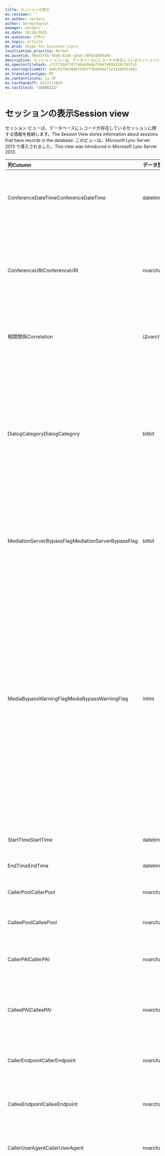 ```yaml
---
title: セッションの表示
ms.reviewer: ''
ms.author: serdars
author: SerdarSoysal
manager: serdars
ms.date: 10/20/2015
ms.audience: ITPro
ms.topic: article
ms.prod: skype-for-business-itpro
localization_priority: Normal
ms.assetid: 49e33f5b-45d0-4146-a5a4-76954d895a98
description: セッション ビューは、データベースにレコードが存在しているセッションに関する情報を格納します。 このビューは、Microsoft Lync Server 2013 で導入されました。
ms.openlocfilehash: c72773b4ff87786ab5b4e73b67e89032dc393fa1
ms.sourcegitcommit: da8c037bb30abf5d5cf3b60d4b71e3a10e553402
ms.translationtype: MT
ms.contentlocale: ja-JP
ms.lasthandoff: 03/27/2019
ms.locfileid: "30880222"
---
```

# <a name="session-view"></a><span data-ttu-id="72a06-104">セッションの表示</span><span class="sxs-lookup"><span data-stu-id="72a06-104">Session view</span></span>
 
<span data-ttu-id="72a06-105">セッション ビューは、データベースにレコードが存在しているセッションに関する情報を格納します。</span><span class="sxs-lookup"><span data-stu-id="72a06-105">The Session View stores information about sessions that have records in the database.</span></span> <span data-ttu-id="72a06-106">このビューは、Microsoft Lync Server 2013 で導入されました。</span><span class="sxs-lookup"><span data-stu-id="72a06-106">This view was introduced in Microsoft Lync Server 2013.</span></span>
  
|<span data-ttu-id="72a06-107">**列**</span><span class="sxs-lookup"><span data-stu-id="72a06-107">**Column**</span></span>|<span data-ttu-id="72a06-108">**データ型**</span><span class="sxs-lookup"><span data-stu-id="72a06-108">**Data Type**</span></span>|<span data-ttu-id="72a06-109">**詳細**</span><span class="sxs-lookup"><span data-stu-id="72a06-109">**Details**</span></span>|
|:-----|:-----|:-----|
|<span data-ttu-id="72a06-110">ConferenceDateTime</span><span class="sxs-lookup"><span data-stu-id="72a06-110">ConferenceDateTime</span></span>  <br/> |<span data-ttu-id="72a06-111">datetime</span><span class="sxs-lookup"><span data-stu-id="72a06-111">datetime</span></span>  <br/> |<span data-ttu-id="72a06-112">MediaLine テーブルから参照されています。</span><span class="sxs-lookup"><span data-stu-id="72a06-112">Referenced from the MediaLine Table.</span></span>  <br/> |
|<span data-ttu-id="72a06-113">ConferenceURI</span><span class="sxs-lookup"><span data-stu-id="72a06-113">ConferenceURI</span></span>  <br/> |<span data-ttu-id="72a06-114">nvarchar(450)</span><span class="sxs-lookup"><span data-stu-id="72a06-114">nvarchar(450)</span></span>  <br/> |<span data-ttu-id="72a06-115">会議 URI は、会議では、DialogID この場合は、ピア ツー ピア セッションです。</span><span class="sxs-lookup"><span data-stu-id="72a06-115">Conference URI if this is a conference, or DialogID if this is a peer-to-peer session.</span></span>  <br/> |
|<span data-ttu-id="72a06-116">相関関係</span><span class="sxs-lookup"><span data-stu-id="72a06-116">Correlation</span></span>  <br/> |<span data-ttu-id="72a06-117">は</span><span class="sxs-lookup"><span data-stu-id="72a06-117">varchar(max)</span></span>  <br/> |<span data-ttu-id="72a06-118">セッションの相関関係 ID です。</span><span class="sxs-lookup"><span data-stu-id="72a06-118">Correlation ID of the session.</span></span>  <br/> |
|<span data-ttu-id="72a06-119">DialogCategory</span><span class="sxs-lookup"><span data-stu-id="72a06-119">DialogCategory</span></span>  <br/> |<span data-ttu-id="72a06-120">bit</span><span class="sxs-lookup"><span data-stu-id="72a06-120">bit</span></span>  <br/> |<span data-ttu-id="72a06-121">ダイアログのカテゴリです。0 は Skype ビジネス サーバーの仲介サーバーのレグです。1 では、仲介サーバー PSTN ゲートウェイ レグを飛行します。</span><span class="sxs-lookup"><span data-stu-id="72a06-121">Dialog category; 0 is Skype for Business Server to Mediation Server leg; 1 is Mediation Server to PSTN gateway leg.</span></span>  <br/> |
|<span data-ttu-id="72a06-122">MediationServerBypassFlag</span><span class="sxs-lookup"><span data-stu-id="72a06-122">MediationServerBypassFlag</span></span>  <br/> |<span data-ttu-id="72a06-123">bit</span><span class="sxs-lookup"><span data-stu-id="72a06-123">bit</span></span>  <br/> |<span data-ttu-id="72a06-124">呼び出しをバイパスするかどうかを示します。</span><span class="sxs-lookup"><span data-stu-id="72a06-124">Indicates whether or not the call was bypassed.</span></span>  <br/> |
|<span data-ttu-id="72a06-125">MediaBypassWarningFlag</span><span class="sxs-lookup"><span data-stu-id="72a06-125">MediaBypassWarningFlag</span></span>  <br/> |<span data-ttu-id="72a06-126">int</span><span class="sxs-lookup"><span data-stu-id="72a06-126">int</span></span>  <br/> |<span data-ttu-id="72a06-127">このフィールドでは、存在する場合、呼び出しをバイパス Id が一致した場合でもバイパスしない理由を示します。</span><span class="sxs-lookup"><span data-stu-id="72a06-127">This field, if present, indicates why a call was not bypassed even if the bypass IDs matched.</span></span> <span data-ttu-id="72a06-128">ビジネス サーバーの Skype は、1 つの値が定義されます。</span><span class="sxs-lookup"><span data-stu-id="72a06-128">For Skype for Business Server, only one value is defined:</span></span>  <br/> <span data-ttu-id="72a06-129">0x0001 - 既定のネットワーク アダプターの ID を不明なバイパス</span><span class="sxs-lookup"><span data-stu-id="72a06-129">0x0001 - Unknown bypass ID for Default network adapter</span></span>  <br/> |
|<span data-ttu-id="72a06-130">StartTime</span><span class="sxs-lookup"><span data-stu-id="72a06-130">StartTime</span></span>  <br/> |<span data-ttu-id="72a06-131">datetime</span><span class="sxs-lookup"><span data-stu-id="72a06-131">datetime</span></span>  <br/> |<span data-ttu-id="72a06-132">開始時刻を呼び出します。</span><span class="sxs-lookup"><span data-stu-id="72a06-132">Call start time.</span></span>  <br/> |
|<span data-ttu-id="72a06-133">EndTime</span><span class="sxs-lookup"><span data-stu-id="72a06-133">EndTime</span></span>  <br/> |<span data-ttu-id="72a06-134">datetime</span><span class="sxs-lookup"><span data-stu-id="72a06-134">datetime</span></span>  <br/> |<span data-ttu-id="72a06-135">終了時刻を呼び出します。</span><span class="sxs-lookup"><span data-stu-id="72a06-135">Call end time.</span></span>  <br/> |
|<span data-ttu-id="72a06-136">CallerPool</span><span class="sxs-lookup"><span data-stu-id="72a06-136">CallerPool</span></span>  <br/> |<span data-ttu-id="72a06-137">nvarchar(256)</span><span class="sxs-lookup"><span data-stu-id="72a06-137">nvarchar(256)</span></span>  <br/> |<span data-ttu-id="72a06-138">呼び出し元プールの FQDN です。</span><span class="sxs-lookup"><span data-stu-id="72a06-138">Caller pool FQDN.</span></span>  <br/> |
|<span data-ttu-id="72a06-139">CalleePool</span><span class="sxs-lookup"><span data-stu-id="72a06-139">CalleePool</span></span>  <br/> |<span data-ttu-id="72a06-140">nvarchar(256)</span><span class="sxs-lookup"><span data-stu-id="72a06-140">nvarchar(256)</span></span>  <br/> |<span data-ttu-id="72a06-141">呼び出し先プールの FQDN です。</span><span class="sxs-lookup"><span data-stu-id="72a06-141">Callee pool FQDN.</span></span>  <br/> |
|<span data-ttu-id="72a06-142">CallerPAI</span><span class="sxs-lookup"><span data-stu-id="72a06-142">CallerPAI</span></span>  <br/> |<span data-ttu-id="72a06-143">nvarchar(450)</span><span class="sxs-lookup"><span data-stu-id="72a06-143">nvarchar(450)</span></span>  <br/> |<span data-ttu-id="72a06-144">呼び出し元の p がアサートされた id URI です。</span><span class="sxs-lookup"><span data-stu-id="72a06-144">Caller's p-asserted identity URI.</span></span>  <br/> |
|<span data-ttu-id="72a06-145">CalleePAI</span><span class="sxs-lookup"><span data-stu-id="72a06-145">CalleePAI</span></span>  <br/> |<span data-ttu-id="72a06-146">nvarchar(450)</span><span class="sxs-lookup"><span data-stu-id="72a06-146">nvarchar(450)</span></span>  <br/> |<span data-ttu-id="72a06-147">呼び出し先の p でアサートされたアイデンティティ URI です。</span><span class="sxs-lookup"><span data-stu-id="72a06-147">Callee's p-asserted identity URI.</span></span>  <br/> |
|<span data-ttu-id="72a06-148">CallerEndpoint</span><span class="sxs-lookup"><span data-stu-id="72a06-148">CallerEndpoint</span></span>  <br/> |<span data-ttu-id="72a06-149">nvarchar(256)</span><span class="sxs-lookup"><span data-stu-id="72a06-149">nvarchar(256)</span></span>  <br/> |<span data-ttu-id="72a06-150">呼び出し元のエンドポイントの名前です。</span><span class="sxs-lookup"><span data-stu-id="72a06-150">Caller's endpoint name.</span></span>  <br/> |
|<span data-ttu-id="72a06-151">CalleeEndpoint</span><span class="sxs-lookup"><span data-stu-id="72a06-151">CalleeEndpoint</span></span>  <br/> |<span data-ttu-id="72a06-152">nvarchar(256)</span><span class="sxs-lookup"><span data-stu-id="72a06-152">nvarchar(256)</span></span>  <br/> |<span data-ttu-id="72a06-153">呼び出し元のエンドポイントの名前です。</span><span class="sxs-lookup"><span data-stu-id="72a06-153">Caller's endpoint name.</span></span>  <br/> |
|<span data-ttu-id="72a06-154">CallerUserAgent</span><span class="sxs-lookup"><span data-stu-id="72a06-154">CallerUserAgent</span></span>  <br/> |<span data-ttu-id="72a06-155">nvarchar(256)</span><span class="sxs-lookup"><span data-stu-id="72a06-155">nvarchar(256)</span></span>  <br/> |<span data-ttu-id="72a06-156">呼び出し元のユーザー エージェント文字列です。</span><span class="sxs-lookup"><span data-stu-id="72a06-156">Caller's user agent string.</span></span>  <br/> |
|<span data-ttu-id="72a06-157">CallerUserAgentType</span><span class="sxs-lookup"><span data-stu-id="72a06-157">CallerUserAgentType</span></span>  <br/> |<span data-ttu-id="72a06-158">smallint</span><span class="sxs-lookup"><span data-stu-id="72a06-158">smallint</span></span>  <br/> |<span data-ttu-id="72a06-159">呼び出し元のユーザー エージェントの種類です。</span><span class="sxs-lookup"><span data-stu-id="72a06-159">Type of caller's user agent.</span></span> <span data-ttu-id="72a06-160">[UserAgent テーブル](useragent.md)の詳細についてはを参照してください。</span><span class="sxs-lookup"><span data-stu-id="72a06-160">See the [UserAgent table](useragent.md) for details.</span></span> <br/> |
|<span data-ttu-id="72a06-161">CallerUserAgentCategory</span><span class="sxs-lookup"><span data-stu-id="72a06-161">CallerUserAgentCategory</span></span>  <br/> |<span data-ttu-id="72a06-162">nvarchar (64)</span><span class="sxs-lookup"><span data-stu-id="72a06-162">nvarchar (64)</span></span>  <br/> |<span data-ttu-id="72a06-163">呼び出し元のユーザー エージェントのカテゴリです。</span><span class="sxs-lookup"><span data-stu-id="72a06-163">Category of caller's user agent.</span></span> <span data-ttu-id="72a06-164">詳細については、 [UserAgentDef テーブル (QoE)](useragentdef-qoe.md)を参照してください。</span><span class="sxs-lookup"><span data-stu-id="72a06-164">See the [UserAgentDef table (QoE)](useragentdef-qoe.md) for details.</span></span> <br/> |
|<span data-ttu-id="72a06-165">CalleeUserAgent</span><span class="sxs-lookup"><span data-stu-id="72a06-165">CalleeUserAgent</span></span>  <br/> |<span data-ttu-id="72a06-166">nvarchar(256)</span><span class="sxs-lookup"><span data-stu-id="72a06-166">nvarchar(256)</span></span>  <br/> |<span data-ttu-id="72a06-167">呼び出し先のユーザー エージェント文字列です。</span><span class="sxs-lookup"><span data-stu-id="72a06-167">Callee's user agent string.</span></span>  <br/> |
|<span data-ttu-id="72a06-168">CalleeUserAgentType</span><span class="sxs-lookup"><span data-stu-id="72a06-168">CalleeUserAgentType</span></span>  <br/> |<span data-ttu-id="72a06-169">smallint</span><span class="sxs-lookup"><span data-stu-id="72a06-169">smallint</span></span>  <br/> |<span data-ttu-id="72a06-170">呼び出し先のユーザー エージェントの種類です。</span><span class="sxs-lookup"><span data-stu-id="72a06-170">Type of user agent for the callee.</span></span> <span data-ttu-id="72a06-171">[UserAgent テーブル](useragent.md)の詳細についてはを参照してください。</span><span class="sxs-lookup"><span data-stu-id="72a06-171">See the [UserAgent table](useragent.md) for details.</span></span> <br/> |
|<span data-ttu-id="72a06-172">CalleeUserAgentCategory</span><span class="sxs-lookup"><span data-stu-id="72a06-172">CalleeUserAgentCategory</span></span>  <br/> |<span data-ttu-id="72a06-173">nvarchar (64)</span><span class="sxs-lookup"><span data-stu-id="72a06-173">nvarchar (64)</span></span>  <br/> |<span data-ttu-id="72a06-174">呼び出し先のユーザー エージェントのカテゴリです。</span><span class="sxs-lookup"><span data-stu-id="72a06-174">User agent category for the callee.</span></span> <span data-ttu-id="72a06-175">詳細については、 [UserAgentDef テーブル (QoE)](useragentdef-qoe.md)を参照してください。</span><span class="sxs-lookup"><span data-stu-id="72a06-175">See the [UserAgentDef table (QoE)](useragentdef-qoe.md) for details.</span></span> <br/> |
|<span data-ttu-id="72a06-176">CallerURI</span><span class="sxs-lookup"><span data-stu-id="72a06-176">CallerURI</span></span>  <br/> |<span data-ttu-id="72a06-177">nvarchar(450)</span><span class="sxs-lookup"><span data-stu-id="72a06-177">nvarchar(450)</span></span>  <br/> |<span data-ttu-id="72a06-178">呼び出し元の URI。</span><span class="sxs-lookup"><span data-stu-id="72a06-178">Caller's URI.</span></span>  <br/> |
|<span data-ttu-id="72a06-179">CalleeURI</span><span class="sxs-lookup"><span data-stu-id="72a06-179">CalleeURI</span></span>  <br/> |<span data-ttu-id="72a06-180">nvarchar(450)</span><span class="sxs-lookup"><span data-stu-id="72a06-180">nvarchar(450)</span></span>  <br/> |<span data-ttu-id="72a06-181">呼び出し先の URI。</span><span class="sxs-lookup"><span data-stu-id="72a06-181">Callee's URI.</span></span>  <br/> |
|<span data-ttu-id="72a06-182">CallPrioirty</span><span class="sxs-lookup"><span data-stu-id="72a06-182">CallPrioirty</span></span>  <br/> |<span data-ttu-id="72a06-183">int</span><span class="sxs-lookup"><span data-stu-id="72a06-183">int</span></span>  <br/> |<span data-ttu-id="72a06-184">呼び出しの優先順位です。</span><span class="sxs-lookup"><span data-stu-id="72a06-184">Priority of the call.</span></span>  <br/> |
   

